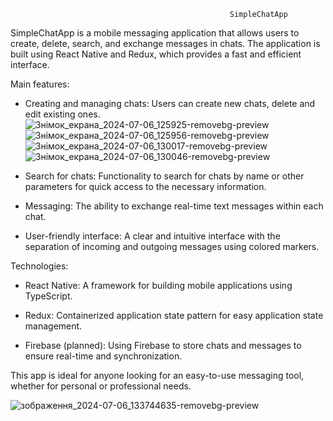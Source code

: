                                                      SimpleChatApp
   
  SimpleChatApp is a mobile messaging application that allows users to create, delete, search, and exchange messages in chats. 
The application is built using React Native and Redux, which provides a fast and efficient interface.

Main features:
  - Creating and managing chats: Users can create new chats, delete and edit existing ones.
    ![Знімок_екрана_2024-07-06_125925-removebg-preview](https://github.com/Maksymus333333/SimpleChatApp/assets/134223557/cb1c3236-4617-4fcc-9633-c66bdc5931e5)  ![Знімок_екрана_2024-07-06_125956-removebg-preview](https://github.com/Maksymus333333/SimpleChatApp/assets/134223557/9f63218b-e82c-4d14-9b65-bef4f246eb15) ![Знімок_екрана_2024-07-06_130017-removebg-preview](https://github.com/Maksymus333333/SimpleChatApp/assets/134223557/ea12355f-ce68-4dad-b2a0-759e71843efd)
    ![Знімок_екрана_2024-07-06_130046-removebg-preview](https://github.com/Maksymus333333/SimpleChatApp/assets/134223557/6ffca71d-7681-420d-a231-95ac114fb622)




  - Search for chats: Functionality to search for chats by name or other parameters for quick access to the necessary information.

  - Messaging: The ability to exchange real-time text messages within each chat.

  - User-friendly interface: A clear and intuitive interface with the separation of incoming and outgoing messages using colored markers.

Technologies:
- React Native: A framework for building mobile applications using TypeScript.

- Redux: Containerized application state pattern for easy application state management.

- Firebase (planned): Using Firebase to store chats and messages to ensure real-time and synchronization.

This app is ideal for anyone looking for an easy-to-use messaging tool, whether for personal or professional needs. 

![зображення_2024-07-06_133744635-removebg-preview](https://github.com/Maksymus333333/SimpleChatApp/assets/134223557/eb58bd2e-b9b0-4b15-b016-5d636802e212)


